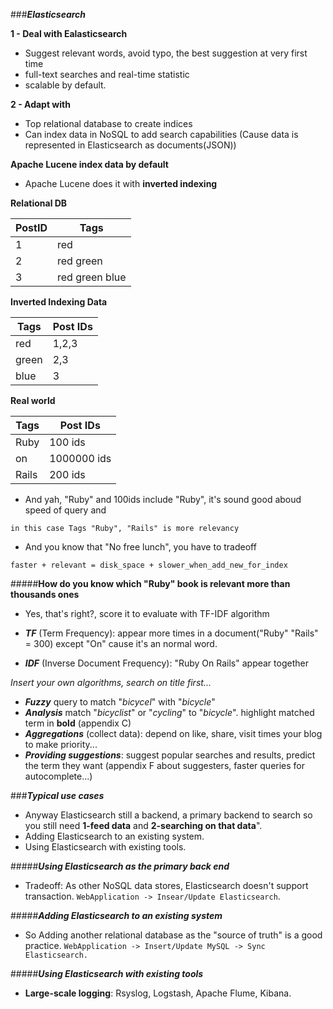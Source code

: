 ###**_Elasticsearch_**

**1 - Deal with Ealasticsearch**

- Suggest relevant words, avoid typo, the best suggestion at very first time
- full-text searches and real-time statistic
- scalable by default.

**2 - Adapt with**

- Top relational database to create indices
- Can index data in NoSQL to add search capabilities
(Cause data is represented in Elasticsearch as documents(JSON))

**Apache Lucene index data by default**

- Apache Lucene does it with **inverted indexing**

**Relational DB**

| PostID | Tags |
| --- | ---|
| 1 | red   |
| 2 | red green |
| 3 | red green blue |

**Inverted Indexing Data**

| Tags | Post IDs |
| --- | ---|
| red   | 1,2,3   |
| green | 2,3 |
| blue  | 3 |

**Real world**

| Tags | Post IDs |
| --- | ---|
| Ruby  | 100 ids   |
| on    | 1000000 ids |
| Rails | 200 ids |

- And yah, "Ruby" and 100ids include "Ruby", it's sound good aboud speed of query and

```in this case Tags "Ruby", "Rails" is more relevancy```

- And you know that "No free lunch", you have to tradeoff

```faster + relevant = disk_space + slower_when_add_new_for_index```

#####**How do you know which "Ruby" book is relevant more than thousands ones**

- Yes, that's right?, score it to evaluate with TF-IDF algorithm

- _**TF**_ (Term Frequency): appear more times in a document("Ruby" "Rails" = 300) except "On" cause it's an normal word.
- _**IDF**_ (Inverse Document Frequency): "Ruby On Rails" appear together

_Insert your own algorithms, search on title first..._
- _**Fuzzy**_ query to match "_bicycel_" with "_bicycle_" 
- _**Analysis**_ match "_bicyclist_" or "_cycling_" to "_bicycle_". highlight matched term in **bold** (appendix C)
- _**Aggregations**_ (collect data): depend on like, share, visit times your blog to make priority...
- _**Providing suggestions**_: suggest popular searches and results, predict the term they want (appendix F about suggesters, faster queries for autocomplete...)

###_**Typical use cases**_

- Anyway Elasticsearch still a backend, a primary backend to search so you still need **1-feed data** and **2-searching on that data**".
- Adding Elasticsearch to an existing system.
- Using Elasticsearch with existing tools.

#####_**Using Elasticsearch  as the primary back end**_

- Tradeoff: As other NoSQL data stores, Elasticsearch doesn't support transaction. 
```WebApplication -> Insear/Update Elasticsearch```.

#####_**Adding Elasticsearch to an existing system**_
- So Adding another relational database as the "source of truth" is a good practice.
```WebApplication -> Insert/Update MySQL -> Sync Elasticsearch.```

#####_**Using Elasticsearch with existing tools**_

- **Large-scale logging**: Rsyslog, Logstash, Apache Flume, Kibana.













 








 





